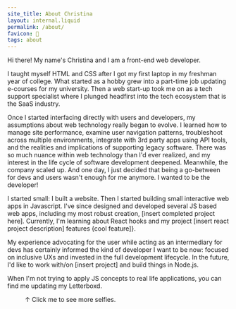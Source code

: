```yaml
---
site_title: About Christina
layout: internal.liquid
permalink: /about/
favicon: 🔎
tags: about
---
```

<div class="about-container">

<div class="about-text">
<p class="about"> Hi there! My name's Christina and I am a front-end web developer. </p>
<p class="about">I taught myself HTML and CSS after I got my first laptop in my freshman year of college. What started as a hobby grew into a part-time job updating e-courses for my university. Then a web start-up took me on as a tech support specialist where I plunged headfirst into the tech ecosystem that is the SaaS industry. </p>
<p class="about"> Once I started interfacing directly with users and developers, my assumptions about web technology really began to evolve. I learned how to manage site performance, examine user navigation patterns, troubleshoot across multiple environments, integrate with 3rd party apps using API tools, and the realities and implications of supporting legacy software. There was so much nuance within web technology than I'd ever realized, and my interest in the life cycle of software development deepened. Meanwhile, the company scaled up. And one day, I just decided that being a go-between for devs and users wasn't enough for me anymore. I wanted to be the developer! </p>
<p class="about">I started small: I built a website. Then I started building small interactive web apps in Javascript. I've since designed and developed several JS based web apps, including my most robust creation, [insert completed project here]. Currently, I'm learning about React hooks and my project [insert react project description] features {cool feature]}.</p>
<p class="about"> My experience advocating for the user while acting as an intermediary for devs has certainly informed the kind of developer I want to be now: focused on inclusive UXs and invested in the full development lifecycle. In the future, I'd like to work with/on [insert project] and build things in Node.js.</p>
<p class="about"> When I'm not trying to apply JS concepts to real life applications, you can find me updating my Letterboxd.</p>
</div>

<figure class="about-img">
<img class="abt-img" src="{{"/assets/images/profile-charcoal.png" | url}}" alt="">
<figcaption>↑ Click me to see more selfies.</figcaption>
</figure>

</div>
